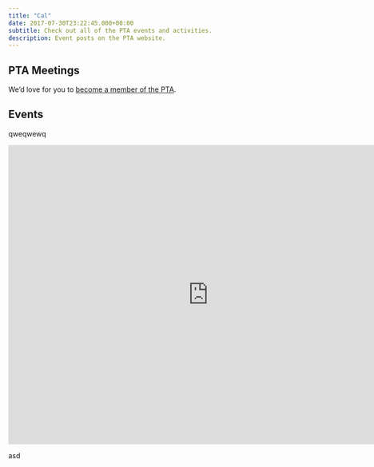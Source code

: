 ```yaml
---
title: "Cal"
date: 2017-07-30T23:22:45.000+00:00
subtitle: Check out all of the PTA events and activities.
description: Event posts on the PTA website.
---
```


## PTA Meetings

We’d love for you to [become a member of the PTA](/membership/).

## Events

qweqwewq

<iframe src="https://calendar.google.com/calendar/embed?src=u0ufdc9h8nvlimpmadc1jprol4%40group.calendar.google.com&ctz=Europe%2FZurich" style="border: 0" width="800" height="600" frameborder="0" scrolling="no"></iframe>

asd